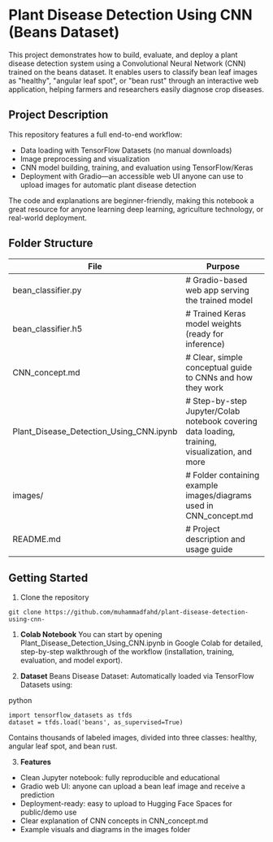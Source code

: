 # Plant Disease Detection Using CNN (Beans Dataset)
This project demonstrates how to build, evaluate, and deploy a plant disease detection system using a Convolutional Neural Network (CNN) trained on the beans dataset. It enables users to classify bean leaf images as "healthy", "angular leaf spot", or "bean rust" through an interactive web application, helping farmers and researchers easily diagnose crop diseases.

## Project Description
This repository features a full end-to-end workflow:
* Data loading with TensorFlow Datasets (no manual downloads)
* Image preprocessing and visualization
* CNN model building, training, and evaluation using TensorFlow/Keras
* Deployment with Gradio—an accessible web UI anyone can use to upload images for automatic plant disease detection

The code and explanations are beginner-friendly, making this notebook a great resource for anyone learning deep learning, agriculture technology, or real-world deployment.

## Folder Structure
File  | Purpose
------- | -------
bean_classifier.py | # Gradio-based web app serving the trained model
bean_classifier.h5 | # Trained Keras model weights (ready for inference)
CNN_concept.md | # Clear, simple conceptual guide to CNNs and how they work
Plant_Disease_Detection_Using_CNN.ipynb | # Step-by-step Jupyter/Colab notebook covering data loading, training, visualization, and more
 images/ | # Folder containing example images/diagrams used in CNN_concept.md
README.md | # Project description and usage guide


## Getting Started
1. Clone the repository

`git clone https://github.com/muhammadfahd/plant-disease-detection-using-cnn- `


1. **Colab Notebook**
You can start by opening Plant_Disease_Detection_Using_CNN.ipynb in Google Colab for detailed, step-by-step walkthrough of the workflow (installation, training, evaluation, and model export).

2. **Dataset**
Beans Disease Dataset: Automatically loaded via TensorFlow Datasets using:

python
```
import tensorflow_datasets as tfds
dataset = tfds.load('beans', as_supervised=True)

```
Contains thousands of labeled images, divided into three classes: healthy, angular leaf spot, and bean rust.


3. **Features**
* Clean Jupyter notebook: fully reproducible and educational
* Gradio web UI: anyone can upload a bean leaf image and receive a prediction
* Deployment-ready: easy to upload to Hugging Face Spaces for public/demo use
* Clear explanation of CNN concepts in CNN_concept.md
* Example visuals and diagrams in the images folder


